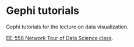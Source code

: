 # Gephi tutorials

Gephi tutorials for the lecture on data visualization.

[EE-558 Network Tour of Data Science class](https://edu.epfl.ch/coursebook/en/a-network-tour-of-data-science-EE-558).
